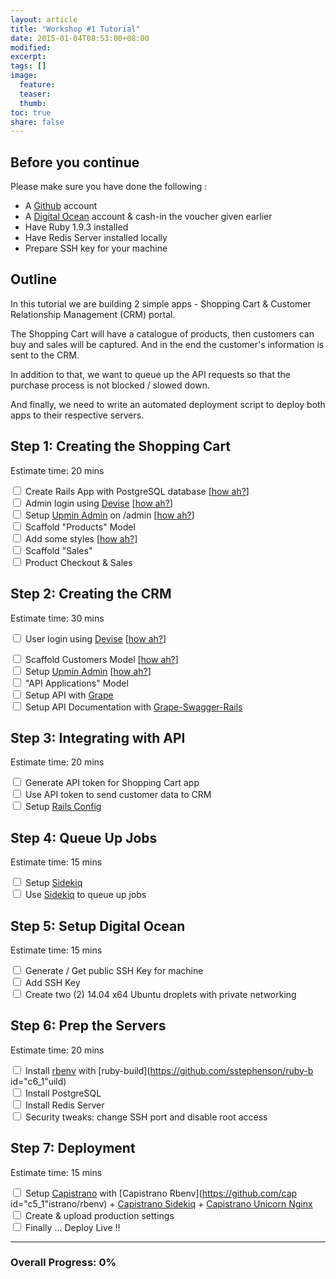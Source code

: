 ```yaml
---
layout: article
title: "Workshop #1 Tutorial"
date: 2015-01-04T08:53:00+08:00
modified:
excerpt:
tags: []
image:
  feature:
  teaser:
  thumb:
toc: true
share: false
---
```


<style>
.how-to { display: none; margin-top: 24px; }
.how-to + p { margin: 0; }
.no-margin-bottom { margin-bottom: 0; }
</style>

## Before you continue

Please make sure you have done the following :

- A [Github](https://github.com) account
- A [Digital Ocean](https://digitalocean.com) account & cash-in the voucher given earlier
- Have Ruby 1.9.3 installed  
- Have Redis Server installed locally
- Prepare SSH key for your machine


## Outline

In this tutorial we are building 2 simple apps - Shopping Cart & Customer Relationship Management (CRM) portal.

The Shopping Cart will have a catalogue of products, then customers can buy and sales will be captured. And in the end the customer's information is sent to the CRM.

In addition to that, we want to queue up the API requests so that the purchase process is not blocked / slowed down.

And finally, we need to write an automated deployment script to deploy both apps to their respective servers.


## Step 1: Creating the Shopping Cart

Estimate time: 20 mins

<p class="no-margin-bottom">
<input type="checkbox" id="c1_1"> Create Rails App with PostgreSQL database
[<a href="#" class="how-to-toggle">how ah?</a>]
</p>
<div class="how-to">
{% highlight bash %}
$ rails new shopping_cart --database=postgresql
$ cd shopping_cart
$ rake db:create
{% endhighlight %}
</div>

<input type="checkbox" id="c1_1"> Admin login using [Devise](https://github.com/plataformatec/devise)
[<a href="#" class="how-to-toggle">how ah?</a>]
<div class="how-to">
{% highlight ruby %} 
# Gemfile
gem 'devise' 
{% endhighlight %}

{% highlight bash %}
$ rails generate devise:install
$ rails generate devise Admin

$ rake db:migrate
{% endhighlight %}
</div>

<input type="checkbox" id="c1_2"> Setup [Upmin Admin](https://github.com/upmin/upmin-admin-ruby) on /admin
[<a href="#" class="how-to-toggle">how ah?</a>]  
<div class="how-to">
{% highlight ruby %} 
# Gemfile
gem 'upmin-admin'
{% endhighlight %}

{% highlight ruby %}
# config/routes.rb
mount Upmin::Engine => '/admin'
{% endhighlight %}
</div>

<input type="checkbox" id="c1_3"> Scaffold "Products" Model  
<input type="checkbox" id="c1_4"> Add some styles
[<a href="#" class="how-to-toggle">how ah?</a>]
<div class="how-to">
{% highlight ruby %} 
# Gemfile
gem 'foundation-rails'
{% endhighlight %}

{% highlight bash %}
$ rails g foundation:install
{% endhighlight %}
</div>

<input type="checkbox" id="c1_5"> Scaffold "Sales"  
<input type="checkbox" id="c1_6"> Product Checkout & Sales


## Step 2: Creating the CRM

Estimate time: 30 mins

<input type="checkbox" id="c2_1"> User login using [Devise](https://github.com/plataformatec/devise)
[<a href="#" class="how-to-toggle">how ah?</a>]
<div class="how-to">
{% highlight ruby %} 
# Gemfile
gem 'devise' 
{% endhighlight %}

{% highlight bash %}
$ rails generate devise:install
$ rails generate devise Admin

$ rake db:migrate
{% endhighlight %}
</div>

<input type="checkbox" id="c2_2"> Scaffold Customers Model
[<a href="#" class="how-to-toggle">how ah?</a>]
<div class="how-to">
{% highlight bash %} 
$ rails g resource Customer email:string first_name:string last_name:string address:string zipcode:string country:string
{% endhighlight %}
</div>

<input type="checkbox" id="c2_3"> Setup [Upmin Admin](https://github.com/upmin/upmin-admin-ruby)
[<a href="#" class="how-to-toggle">how ah?</a>]
<div class="how-to">
{% highlight ruby %} 
# Gemfile
gem 'upmin-admin' 
{% endhighlight %}

{% highlight ruby %}
# config/routes.rb
  mount Upmin::Engine => '/'
{% endhighlight %}
</div>

<input type="checkbox" id="c2_4"> "API Applications" Model  
<input type="checkbox" id="c2_5"> Setup API with [Grape](https://github.com/intridea/grape)  
<input type="checkbox" id="c2_6"> Setup API Documentation with [Grape-Swagger-Rails](https://github.com/BrandyMint/grape-swagger-rails)  


## Step 3: Integrating with API

Estimate time: 20 mins

<input type="checkbox" id="c3_1"> Generate API token for Shopping Cart app   
<input type="checkbox" id="c3_2"> Use API token to send customer data to CRM  
<input type="checkbox" id="c3_3"> Setup [Rails Config](https://github.com/railsconfig/rails_config)  


## Step 4: Queue Up Jobs

Estimate time: 15 mins

<input type="checkbox" id="c4_1"> Setup [Sidekiq](http://sidekiq.org/)  
<input type="checkbox" id="c4_2"> Use [Sidekiq](http://sidekiq.org/) to queue up jobs  


## Step 5: Setup Digital Ocean

Estimate time: 15 mins

<input type="checkbox" id="c5_1"> Generate / Get public SSH Key for machine  
<input type="checkbox" id="c5_2"> Add SSH Key  
<input type="checkbox" id="c5_3"> Create two (2) 14.04 x64 Ubuntu droplets with private networking


## Step 6: Prep the Servers

Estimate time: 20 mins

<input type="checkbox" id="c6_1"> Install [rbenv](https://github.com/sstephenson/rbenv) with [ruby-build](https://github.com/sstephenson/ruby-b id="c6_1"uild)  
<input type="checkbox" id="c6_2"> Install PostgreSQL  
<input type="checkbox" id="c6_3"> Install Redis Server  
<input type="checkbox" id="c6_4"> Security tweaks: change SSH port and disable root access


## Step 7: Deployment

Estimate time: 15 mins

<input type="checkbox" id="c7_1"> Setup [Capistrano](https://github.com/capistrano/capistrano) with [Capistrano Rbenv](https://github.com/cap id="c5_1"istrano/rbenv) + [Capistrano Sidekiq](https://github.com/seuros/capistrano-sidekiq) + [Capistrano Unicorn Nginx](https://github.com/capistrano-plugins/capistrano-unicorn-nginx)  
<input type="checkbox" id="c7_2"> Create & upload production settings  
<input type="checkbox" id="c7_3"> Finally ... Deploy Live !!  



---

### Overall Progress: <span id="progress">0</span>%

<script src="{{ site.url }}/js/vendor/jquery.storageapi.min.js"></script>
<script>
$(function(){
  ns = $.initNamespaceStorage('klxrb_ruby_workshop_1');
  storage = ns.localStorage;

  checked_items = storage.get('checked_items');

  function recheck(){
    if(checked_items.length > 1){
      $(checked_items.join(',')).prop('checked', true);
    }
  }

  function recalculate(){
    $('#progress').html(parseInt($('input[type=checkbox]:checked').length / $('input[type=checkbox]').length * 100));
  }

  function savestate(){
    checked_items = []
    $('input[type=checkbox]:checked').each(function(){
      checked_items.push('#' + $(this).prop('id'))
    })
    storage.set('checked_items', checked_items);
  }

  if(typeof checked_items === 'undefined'){
    checked_items = [];
  }else{
    recheck();
  }
  
  $('input[type=checkbox]').change(function(){
    recalculate();
    savestate();
  })

  recalculate();

  $('a.how-to-toggle').click(function(){
    $(this).parents('p').next('.how-to').toggle()
    return false;
  })
  
});

</script>


